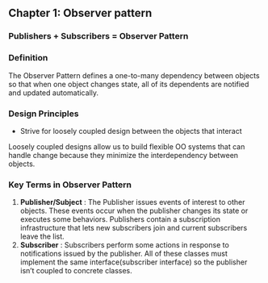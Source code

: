 ## Chapter 1: Observer pattern

### Publishers + Subscribers = Observer Pattern

### Definition
The Observer Pattern defines a one-to-many dependency between objects so that when one object changes state, all of its dependents are notified and updated automatically.

### Design Principles
- Strive for loosely coupled design between the objects that interact

Loosely coupled designs allow us to build flexible OO systems that can handle change because they minimize the interdependency between objects.


### Key Terms in Observer Pattern
1. **Publisher/Subject** : The Publisher issues events of interest to other objects. These events occur when the publisher changes its state or executes some behaviors. Publishers contain a subscription infrastructure that lets new subscribers join and current subscribers leave the list.
2. **Subscriber** : Subscribers perform some actions in response to notifications issued by the publisher. All of these classes must implement the same interface(subscriber interface) so the publisher isn’t coupled to concrete classes.
